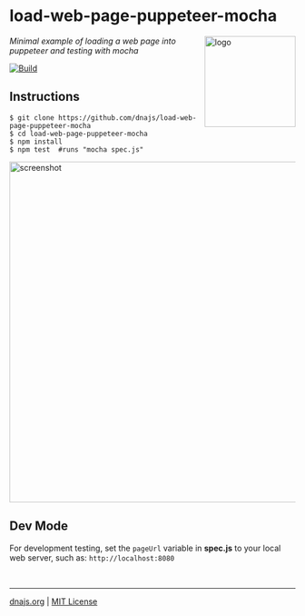 # load-web-page-puppeteer-mocha
<img src=https://dnajs.org/graphics/dnajs-logo.png align=right width=160 alt=logo>

_Minimal example of loading a web page into puppeteer and testing with mocha_

[![Build](https://github.com/dnajs/load-web-page-puppeteer-mocha/workflows/build/badge.svg)](https://github.com/dnajs/load-web-page-puppeteer-mocha/actions?query=workflow%3Abuild)

## Instructions
```shell
$ git clone https://github.com/dnajs/load-web-page-puppeteer-mocha
$ cd load-web-page-puppeteer-mocha
$ npm install
$ npm test  #runs "mocha spec.js"
```
<img src=https://raw.githubusercontent.com/dnajs/load-web-page-puppeteer-mocha/main/screenshot.png
   width=600 alt=screenshot>

## Dev Mode
For development testing, set the `pageUrl` variable in **spec.js** to your local web server, such as:
`http://localhost:8080`

<br>

---
[dnajs.org](https://dnajs.org) | [MIT License](LICENSE.txt)
